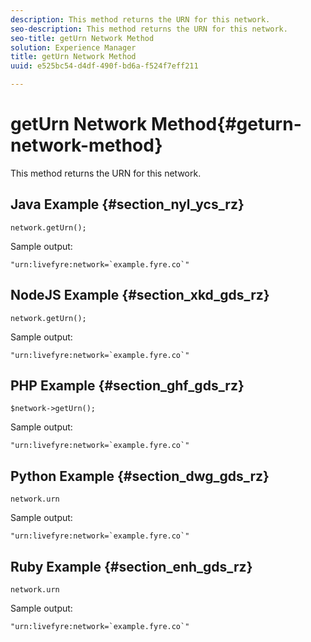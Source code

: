 ```yaml
---
description: This method returns the URN for this network.
seo-description: This method returns the URN for this network.
seo-title: getUrn Network Method
solution: Experience Manager
title: getUrn Network Method
uuid: e525bc54-d4df-490f-bd6a-f524f7eff211

---
```


# getUrn Network Method{#geturn-network-method}

This method returns the URN for this network.

## Java Example {#section_nyl_ycs_rz}

```
network.getUrn(); 

```

Sample output:

```
"urn:livefyre:network=`example.fyre.co`" 

```

## NodeJS Example {#section_xkd_gds_rz}

```
network.getUrn(); 

```

Sample output:

```
"urn:livefyre:network=`example.fyre.co`" 

```

## PHP Example {#section_ghf_gds_rz}

```
$network->getUrn(); 

```

Sample output:

```
"urn:livefyre:network=`example.fyre.co`" 

```

## Python Example {#section_dwg_gds_rz}

```
network.urn 

```

Sample output:

```
"urn:livefyre:network=`example.fyre.co`" 

```

## Ruby Example {#section_enh_gds_rz}

```
network.urn 

```

Sample output:

```
"urn:livefyre:network=`example.fyre.co`" 

```

